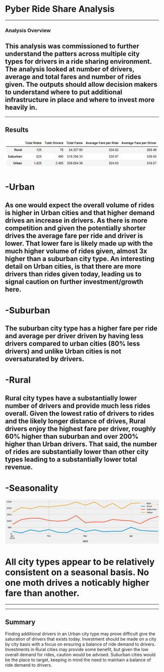 # Pyber Ride Share Analysis
---
### Analysis Overview
This analysis was commissioned to further understand the patters across multiple city types for drivers in a ride sharing environment.  The analysis looked at number of drivers, average and total fares and number of rides given.  The outputs should allow decision makers to understand where to put additional infrastructure in place and where to invest more heavily in.
---
---
## Results
![City Type Comparison](https://github.com/madrivers/Pyber_Challenge/blob/main/Resources/pyber_del1_dataframe.png)

# -Urban
As one would expect the overall volume of rides is higher in Urban cities and that higher demand drives an increase in drivers.  As there is more competition and given the potentially shorter drives the average fare per ride and driver is lower.   That lower fare is likely made up with the much higher volume of rides given, almost 3x higher than a suburban city type.  An interesting detail on Urban cities, is that there are more drivers than rides given today, leading us to signal caution on further investment/growth here.
---
# -Suburban
The suburban city type  has a higher fare per ride and average per driver driven by having less drivers compared to urban cities (80% less drivers) and unlike Urban cities is not oversaturated by drivers.  
---
# -Rural
Rural city types have a substantially lower number of drivers and provide much less rides overall.  Given the lowest ratio of drivers to rides and the likely longer distance of drives, Rural drivers enjoy the highest fare per driver, roughly 60% higher than suburban and over 200% higher than Urban drivers.  That said, the number of rides are substantially lower than other city types leading to a substantially lower total revenue.
---
# -Seasonality

![City Type with Seasonality](https://github.com/madrivers/Pyber_Challenge/blob/main/Resources/Pyber_del2_graph.png)

# All  city types appear to be relatively consistent on a seasonal basis.  No one moth drives a noticably higher fare than another.

---
---
## Summary
Finding additional drivers in an Urban city type may prove difficult give the saturation of drivers that exists today.  Investment should be made on a city by city basis with a focus on ensuring a balance of ride demand to drivers.  Investments in Rural cities may provide some benefit, but given the low overall demand for rides, caution would be advised.  Suburban cities would be the place to target, keeping in mind the need to maintain a balance of ride demand to drivers.
